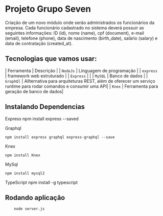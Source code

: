 # Projeto Grupo Seven

Criação de um novo módulo onde serão administrados os funcionários da empresa. Cada funcionário cadastrado no sistema deverá possuir as seguintes informações: ID (id), nome (name), cpf (document), e-mail (email), telefone (phone), data de nascimento (birth_date), salário
(salary) e data de contratação (created_at).


## Tecnologias que vamos usar:
| Ferramenta | Descrição |
| `NodeJs` | Linguagem de programação |
| `express` |  framework web estruturado |
| `Express` | |
| `MySQL` | Banco de dados |
| `GraphQl` | Allternativa para arquiteturas REST, além de oferecer um serviço runtime para rodar comandos e consumir uma API|
| `Knex` | Ferramenta para geração de banco de dados|



## Instalando Dependencias

Express
    npm install express --saved

Graphql

    npm install express graphql express-graphql --save

Knex

    npm install Knex

MySql

    npm install mysql2
    
 TypeScript
     npm install -g typescript


## Rodando aplicação

        node server.js
